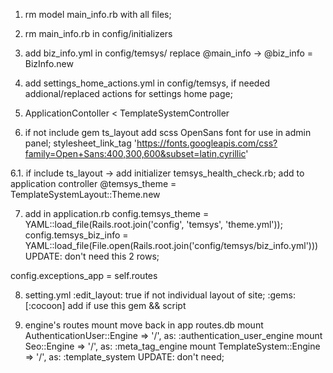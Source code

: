 1. rm model main_info.rb with all files;
2. rm main_info.rb in config/initializers

3. add biz_info.yml in config/temsys/
  replace @main_info -> @biz_info = BizInfo.new

4. add settings_home_actions.yml in config/temsys, if needed
addional/replaced actions for settings home page;

5. ApplicationContoller < TemplateSystemController

6. if not include gem ts_layout add scss OpenSans font for use in admin panel;
stylesheet_link_tag 'https://fonts.googleapis.com/css?family=Open+Sans:400,300,600&subset=latin,cyrillic'

6.1. if include ts_layout -> add initializer temsys_health_check.rb;
add to application controller
@temsys_theme = TemplateSystemLayout::Theme.new

7. add in application.rb
config.temsys_theme = YAML::load_file(Rails.root.join('config', 'temsys', 'theme.yml'));
config.temsys_biz_info = YAML::load_file(File.open(Rails.root.join('config/temsys/biz_info.yml')))
UPDATE: don't need this 2 rows;

config.exceptions_app = self.routes

8. setting.yml
:edit_layout: true if not individual layout of site;
:gems: [:cocoon] add if use this gem && script

9. engine's routes mount move back in app routes.db
 mount AuthenticationUser::Engine => '/', as: :authentication_user_engine
 mount Seo::Engine => '/', as: :meta_tag_engine
 mount TemplateSystem::Engine => '/', as: :template_system
UPDATE: don't need;
